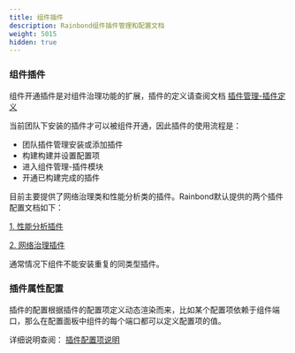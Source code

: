 ```yaml
---
title: 组件插件
description: Rainbond组件插件管理和配置文档
weight: 5015
hidden: true
---
```


### 组件插件

组件开通插件是对组件治理功能的扩展，插件的定义请查阅文档 [插件管理-插件定义](../plugin-manage)

当前团队下安装的插件才可以被组件开通，因此插件的使用流程是：

* 团队插件管理安装或添加插件
* 构建构建并设置配置项
* 进入组件管理-插件模块
* 开通已构建完成的插件

目前主要提供了网络治理类和性能分析类的插件。Rainbond默认提供的两个插件配置文档如下：

[1. 性能分析插件](../plugin-manage/tcm-plugin/)

[2. 网络治理插件](../plugin-manage/mesh-plugin/)

通常情况下组件不能安装重复的同类型插件。

### 插件属性配置

插件的配置根据插件的配置项定义动态渲染而来，比如某个配置项依赖于组件端口，那么在配置面板中组件的每个端口都可以定义配置项的值。

详细说明查阅： [插件配置项说明](../plugin-manage)

